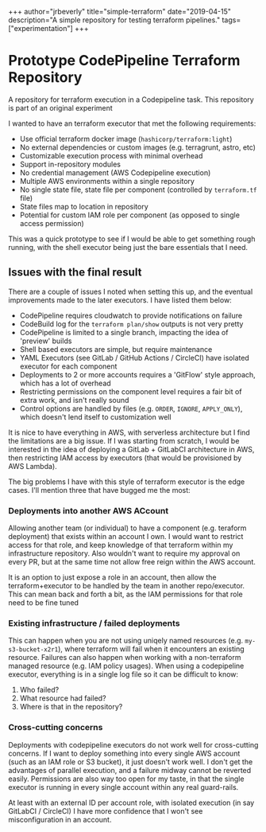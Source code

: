 +++
author="jrbeverly"
title="simple-terraform"
date="2019-04-15"
description="A simple repository for testing terraform pipelines."
tags=["experimentation"]
+++
# Prototype CodePipeline Terraform Repository

A repository for terraform execution in a Codepipeline task. This repository is part of an original experiment

I wanted to have an terraform executor that met the following requirements:

- Use official terraform docker image (`hashicorp/terraform:light`)
- No external dependencies or custom images (e.g. terragrunt, astro, etc)
- Customizable execution process with minimal overhead
- Support in-repository modules
- No credential management (AWS Codepipeline execution)
- Multiple AWS environments within a single repository
- No single state file, state file per component (controlled by `terraform.tf` file)
- State files map to location in repository
- Potential for custom IAM role per component (as opposed to single access permission)

This was a quick prototype to see if I would be able to get something rough running, with the shell executor being just the bare essentials that I need.

## Issues with the final result

There are a couple of issues I noted when setting this up, and the eventual improvements made to the later executors. I have listed them below:

- CodePipeline requires cloudwatch to provide notifications on failure
- CodeBuild log for the `terraform plan/show` outputs is not very pretty
- CodePipeline is limited to a single branch, impacting the idea of 'preview' builds
- Shell based executors are simple, but require maintenance
- YAML Executors (see GitLab / GitHub Actions / CircleCI) have isolated executor for each component
- Deployments to 2 or more accounts requires a 'GitFlow' style approach, which has a lot of overhead
- Restricting permissions on the component level requires a fair bit of extra work, and isn't really sound
- Control options are handled by files (e.g. `ORDER`, `IGNORE`, `APPLY_ONLY`), which doesn't lend itself to customization well

It is nice to have everything in AWS, with serverless architecture but I find the limitations are a big issue. If I was starting from scratch, I would be interested in the idea of deploying a GitLab + GitLabCI architecture in AWS, then restricting IAM access by executors (that would be provisioned by AWS Lambda).

The big problems I have with this style of terraform executor is the edge cases. I'll mention three that have bugged me the most:

### Deployments into another AWS ACcount

Allowing another team (or individual) to have a component (e.g. teraform deployment) that exists within an account I own. I would want to restrict access for that role, and keep knowledge of that terraform within my infrastructure repository. Also wouldn't want to require my approval on every PR, but at the same time not allow free reign within the AWS account.

It is an option to just expose a role in an account, then allow the terraform+executor to be handled by the team in another repo/executor. This can mean back and forth a bit, as the IAM permissions for that role need to be fine tuned

### Existing infrastructure / failed deployments

This can happen when you are not using uniqely named resources (e.g. `my-s3-bucket-x2r1`), where terraform will fail when it encounters an existing resource. Failures can also happen when working with a non-terraform managed resource (e.g. IAM policy usages). When using a codepipeline executor, everything is in a single log file so it can be difficult to know:

1) Who failed?
2) What resource had failed?
3) Where is that in the repository?

### Cross-cutting concerns

Deployments with codepipeline executors do not work well for cross-cutting concerns. If I want to deploy something into every single AWS account (such as an IAM role or S3 bucket), it just doesn't work well. I don't get the advantages of parallel execution, and a failure midway cannot be reverted easily. Permissions are also way too open for my taste, in that the single executor is running in every single account within any real guard-rails.

At least with an external ID per account role, with isolated execution (in say GitLabCI / CircleCI) I have more confidence that I won't see misconfiguration in an account.
